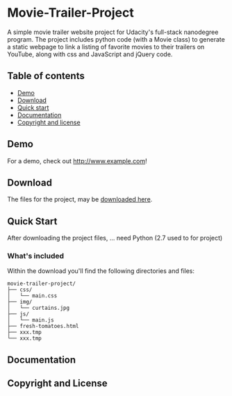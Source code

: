 # Movie-Trailer-Project 

A simple movie trailer website project for Udacity's full-stack nanodegree program. The project includes python code (with a Movie class) to generate a static webpage to link a listing of favorite movies to their trailers on YouTube, along with css and JavaScript and jQuery code.  

## Table of contents

- [Demo](#demo)
- [Download](#download)
- [Quick start](#quick-start)
- [Documentation](#documentation)
- [Copyright and license](#copyright-and-license)

## Demo

For a demo, check out <http://www.example.com>!

## Download

The files for the project, may be [downloaded here](https://github.com/edwardbryant/udacity-movie-trailer-project/archive/master.zip).

## Quick Start

After downloading the project files, ... need Python (2.7 used to for project)

### What's included

Within the download you'll find the following directories and files:

```
movie-trailer-project/
├── css/
│   └── main.css
├── img/
│   └── curtains.jpg
├── js/
│   └── main.js
├── fresh-tomatoes.html
├── xxx.tmp
└── xxx.tmp
```

## Documentation

## Copyright and License